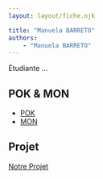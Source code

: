 ```yaml
---
layout: layout/fiche.njk

title: "Manuela BARRETO"
authors:
    - "Manuela BARRETO"
---
```


Étudiante ...

## POK & MON

- [POK](./pok)
- [MON](./mon)

## Projet

[Notre Projet](../../../projets/20XX-20YY/notre-projet)
